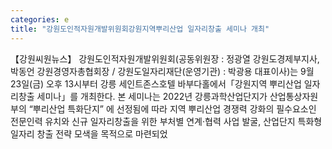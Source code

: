 ```yaml
---
categories: e
title: "강원도인적자원개발위원회강원지역뿌리산업 일자리창출 세미나 개최"
---
```

【강원씨원뉴스】 강원도인적자원개발위원회(공동위원장 : 정광열 강원도경제부지사, 박동언 강원경영자총협회장 / 강원도일자리재단(운영기관) : 박광용 대표이사)는 9월 23일(금) 오후 13시부터 강릉 세인트존스호텔 바부다홀에서「강원지역 뿌리산업 일자리창출 세미나」를 개최한다. 본 세미나는 2022년 강릉과학산업단지가 산업통상자원부의 “뿌리산업 특화단지” 에 선정됨에 따라 지역 뿌리산업 경쟁력 강화의 필수요소인 전문인력 유치와 신규 일자리창출을 위한 부처별 연계·협력 사업 발굴, 산업단지 특화형 일자리 창출 전략 모색을 목적으로 마련되었